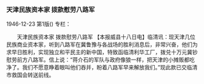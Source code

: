 ### 天津民族资本家  拨款慰劳八路军

1946-12-23
第1版()
专栏：

　　天津民族资本家
    拨款慰劳八路军
    【本报威县十八日电】临清讯：现天津几位民族商业资本家，听到八路军在冀鲁豫与各战场的胜利消息后，非常兴奋，他们为求早日胜利，实现独立和平民主的新中国，特致函临清利华工厂，拨兑十万元冀钞慰劳前方八路军。信上说：“蒋介石的军队与政府像狼一样，把天津的小摊贩都吃净了。我们不愿意睁着眼叫他们吞并，盼着八路军早来解放我们。”现此款已交临清市救国会转送前线。

